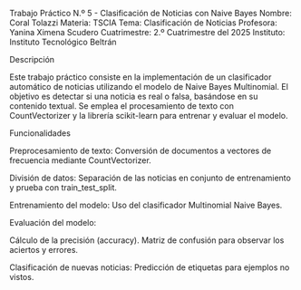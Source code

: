 Trabajo Práctico N.º 5 - Clasificación de Noticias con Naive Bayes
Nombre: Coral Tolazzi
Materia: TSCIA
Tema: Clasificación de Noticias
Profesora: Yanina Ximena Scudero
Cuatrimestre: 2.º Cuatrimestre del 2025
Instituto: Instituto Tecnológico Beltrán

Descripción

Este trabajo práctico consiste en la implementación de un clasificador automático de noticias utilizando el modelo de Naive Bayes Multinomial. El objetivo es detectar si una noticia es real o falsa, basándose en su contenido textual. Se emplea el procesamiento de texto con CountVectorizer y la librería scikit-learn para entrenar y evaluar el modelo.

Funcionalidades

Preprocesamiento de texto:
Conversión de documentos a vectores de frecuencia mediante CountVectorizer.

División de datos:
Separación de las noticias en conjunto de entrenamiento y prueba con train_test_split.

Entrenamiento del modelo:
Uso del clasificador Multinomial Naive Bayes.

Evaluación del modelo:

Cálculo de la precisión (accuracy).
Matriz de confusión para observar los aciertos y errores.

Clasificación de nuevas noticias:
Predicción de etiquetas para ejemplos no vistos.
